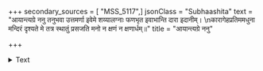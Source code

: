 +++
secondary_sources = [ "MSS_5117",]
jsonClass = "Subhaashita"
text = "आयान्त्यग्रे ननु तनुभवा उत्तमर्णा इवेमे शय्यालग्नाः फणभृत इवाभान्ति दारा इदानीम्।  \nकारागेहप्रतिममधुना मन्दिरं दृश्यते मे तत्र स्थातुं प्रसजति मनो न क्षणं न क्षणार्धम्॥"
title = "आयान्त्यग्रे ननु"

+++

<details><summary>Text</summary>

आयान्त्यग्रे ननु तनुभवा उत्तमर्णा इवेमे शय्यालग्नाः फणभृत इवाभान्ति दारा इदानीम्।  
कारागेहप्रतिममधुना मन्दिरं दृश्यते मे तत्र स्थातुं प्रसजति मनो न क्षणं न क्षणार्धम्॥
</details>
